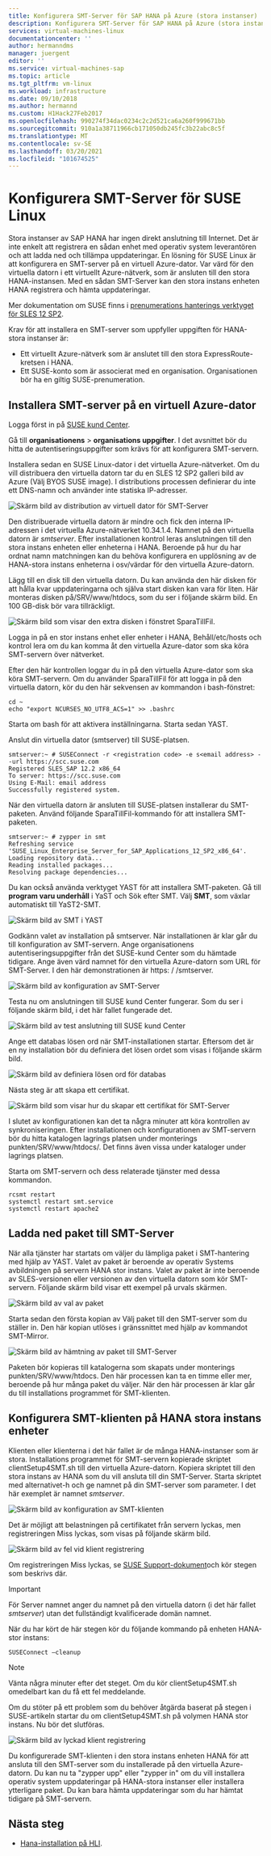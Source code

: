 ```yaml
---
title: Konfigurera SMT-Server för SAP HANA på Azure (stora instanser) | Microsoft Docs
description: Konfigurera SMT-Server för SAP HANA på Azure (stora instanser).
services: virtual-machines-linux
documentationcenter: ''
author: hermanndms
manager: juergent
editor: ''
ms.service: virtual-machines-sap
ms.topic: article
ms.tgt_pltfrm: vm-linux
ms.workload: infrastructure
ms.date: 09/10/2018
ms.author: hermannd
ms.custom: H1Hack27Feb2017
ms.openlocfilehash: 990274f34dac0234c2c2d521ca6a260f999671bb
ms.sourcegitcommit: 910a1a38711966cb171050db245fc3b22abc8c5f
ms.translationtype: MT
ms.contentlocale: sv-SE
ms.lasthandoff: 03/20/2021
ms.locfileid: "101674525"
---
```

# <a name="set-up-smt-server-for-suse-linux"></a>Konfigurera SMT-Server för SUSE Linux
Stora instanser av SAP HANA har ingen direkt anslutning till Internet. Det är inte enkelt att registrera en sådan enhet med operativ system leverantören och att ladda ned och tillämpa uppdateringar. En lösning för SUSE Linux är att konfigurera en SMT-server på en virtuell Azure-dator. Var värd för den virtuella datorn i ett virtuellt Azure-nätverk, som är ansluten till den stora HANA-instansen. Med en sådan SMT-Server kan den stora instans enheten HANA registrera och hämta uppdateringar. 

Mer dokumentation om SUSE finns i [prenumerations hanterings verktyget för SLES 12 SP2](https://www.suse.com/documentation/sles-12/pdfdoc/book_smt/book_smt.pdf). 

Krav för att installera en SMT-server som uppfyller uppgiften för HANA-stora instanser är:

- Ett virtuellt Azure-nätverk som är anslutet till den stora ExpressRoute-kretsen i HANA.
- Ett SUSE-konto som är associerat med en organisation. Organisationen bör ha en giltig SUSE-prenumeration.

## <a name="install-smt-server-on-an-azure-virtual-machine"></a>Installera SMT-server på en virtuell Azure-dator

Logga först in på [SUSE kund Center](https://scc.suse.com/).

Gå till **organisationens**  >  **organisations uppgifter**. I det avsnittet bör du hitta de autentiseringsuppgifter som krävs för att konfigurera SMT-servern.

Installera sedan en SUSE Linux-dator i det virtuella Azure-nätverket. Om du vill distribuera den virtuella datorn tar du en SLES 12 SP2 galleri bild av Azure (Välj BYOS SUSE image). I distributions processen definierar du inte ett DNS-namn och använder inte statiska IP-adresser.

![Skärm bild av distribution av virtuell dator för SMT-Server](./media/hana-installation/image3_vm_deployment.png)

Den distribuerade virtuella datorn är mindre och fick den interna IP-adressen i det virtuella Azure-nätverket 10.34.1.4. Namnet på den virtuella datorn är *smtserver*. Efter installationen kontrol leras anslutningen till den stora instans enheten eller enheterna i HANA. Beroende på hur du har ordnat namn matchningen kan du behöva konfigurera en upplösning av de HANA-stora instans enheterna i osv/värdar för den virtuella Azure-datorn. 

Lägg till en disk till den virtuella datorn. Du kan använda den här disken för att hålla kvar uppdateringarna och själva start disken kan vara för liten. Här monteras disken på/SRV/www/htdocs, som du ser i följande skärm bild. En 100 GB-disk bör vara tillräckligt.

![Skärm bild som visar den extra disken i fönstret SparaTillFil.](./media/hana-installation/image4_additional_disk_on_smtserver.PNG)

Logga in på en stor instans enhet eller enheter i HANA, Behåll/etc/hosts och kontrol lera om du kan komma åt den virtuella Azure-dator som ska köra SMT-servern över nätverket.

Efter den här kontrollen loggar du in på den virtuella Azure-dator som ska köra SMT-servern. Om du använder SparaTillFil för att logga in på den virtuella datorn, kör du den här sekvensen av kommandon i bash-fönstret:

```
cd ~
echo "export NCURSES_NO_UTF8_ACS=1" >> .bashrc
```

Starta om bash för att aktivera inställningarna. Starta sedan YAST.

Anslut din virtuella dator (smtserver) till SUSE-platsen.

```
smtserver:~ # SUSEConnect -r <registration code> -e s<email address> --url https://scc.suse.com
Registered SLES_SAP 12.2 x86_64
To server: https://scc.suse.com
Using E-Mail: email address
Successfully registered system.
```

När den virtuella datorn är ansluten till SUSE-platsen installerar du SMT-paketen. Använd följande SparaTillFil-kommando för att installera SMT-paketen.

```
smtserver:~ # zypper in smt
Refreshing service 'SUSE_Linux_Enterprise_Server_for_SAP_Applications_12_SP2_x86_64'.
Loading repository data...
Reading installed packages...
Resolving package dependencies...
```


Du kan också använda verktyget YAST för att installera SMT-paketen. Gå till **program varu underhåll** i YaST och Sök efter SMT. Välj **SMT**, som växlar automatiskt till YaST2-SMT.

![Skärm bild av SMT i YAST](./media/hana-installation/image5_smt_in_yast.PNG)


Godkänn valet av installation på smtserver. När installationen är klar går du till konfiguration av SMT-servern. Ange organisationens autentiseringsuppgifter från det SUSE-kund Center som du hämtade tidigare. Ange även värd namnet för den virtuella Azure-datorn som URL för SMT-Server. I den här demonstrationen är https: \/ /smtserver.

![Skärm bild av konfiguration av SMT-Server](./media/hana-installation/image6_configuration_of_smtserver1.png)

Testa nu om anslutningen till SUSE kund Center fungerar. Som du ser i följande skärm bild, i det här fallet fungerade det.

![Skärm bild av test anslutning till SUSE kund Center](./media/hana-installation/image7_test_connect.png)

Ange ett databas lösen ord när SMT-installationen startar. Eftersom det är en ny installation bör du definiera det lösen ordet som visas i följande skärm bild.

![Skärm bild av definiera lösen ord för databas](./media/hana-installation/image8_define_db_passwd.PNG)

Nästa steg är att skapa ett certifikat.

![Skärm bild som visar hur du skapar ett certifikat för SMT-Server](./media/hana-installation/image9_certificate_creation.PNG)

I slutet av konfigurationen kan det ta några minuter att köra kontrollen av synkroniseringen. Efter installationen och konfigurationen av SMT-servern bör du hitta katalogen lagrings platsen under monterings punkten/SRV/www/htdocs/. Det finns även vissa under kataloger under lagrings platsen. 

Starta om SMT-servern och dess relaterade tjänster med dessa kommandon.

```
rcsmt restart
systemctl restart smt.service
systemctl restart apache2
```

## <a name="download-packages-onto-smt-server"></a>Ladda ned paket till SMT-Server

När alla tjänster har startats om väljer du lämpliga paket i SMT-hantering med hjälp av YAST. Valet av paket är beroende av operativ Systems avbildningen på servern HANA stor instans. Valet av paket är inte beroende av SLES-versionen eller versionen av den virtuella datorn som kör SMT-servern. Följande skärm bild visar ett exempel på urvals skärmen.

![Skärm bild av val av paket](./media/hana-installation/image10_select_packages.PNG)

Starta sedan den första kopian av Välj paket till den SMT-server som du ställer in. Den här kopian utlöses i gränssnittet med hjälp av kommandot SMT-Mirror.

![Skärm bild av hämtning av paket till SMT-Server](./media/hana-installation/image11_download_packages.PNG)

Paketen bör kopieras till katalogerna som skapats under monterings punkten/SRV/www/htdocs. Den här processen kan ta en timme eller mer, beroende på hur många paket du väljer. När den här processen är klar går du till installations programmet för SMT-klienten. 

## <a name="set-up-the-smt-client-on-hana-large-instance-units"></a>Konfigurera SMT-klienten på HANA stora instans enheter

Klienten eller klienterna i det här fallet är de många HANA-instanser som är stora. Installations programmet för SMT-servern kopierade skriptet clientSetup4SMT.sh till den virtuella Azure-datorn. Kopiera skriptet till den stora instans av HANA som du vill ansluta till din SMT-Server. Starta skriptet med alternativet-h och ge namnet på din SMT-server som parameter. I det här exemplet är namnet *smtserver*.

![Skärm bild av konfiguration av SMT-klienten](./media/hana-installation/image12_configure_client.PNG)

Det är möjligt att belastningen på certifikatet från servern lyckas, men registreringen Miss lyckas, som visas på följande skärm bild.

![Skärm bild av fel vid klient registrering](./media/hana-installation/image13_registration_failed.PNG)

Om registreringen Miss lyckas, se [SUSE Support-dokument](https://www.suse.com/de-de/support/kb/doc/?id=7006024)och kör stegen som beskrivs där.

> [!IMPORTANT] 
> För Server namnet anger du namnet på den virtuella datorn (i det här fallet *smtserver*) utan det fullständigt kvalificerade domän namnet. 

När du har kört de här stegen kör du följande kommando på enheten HANA-stor instans:

```
SUSEConnect –cleanup
```

> [!Note] 
> Vänta några minuter efter det steget. Om du kör clientSetup4SMT.sh omedelbart kan du få ett fel meddelande.

Om du stöter på ett problem som du behöver åtgärda baserat på stegen i SUSE-artikeln startar du om clientSetup4SMT.sh på volymen HANA stor instans. Nu bör det slutföras.

![Skärm bild av lyckad klient registrering](./media/hana-installation/image14_finish_client_config.PNG)

Du konfigurerade SMT-klienten i den stora instans enheten HANA för att ansluta till den SMT-server som du installerade på den virtuella Azure-datorn. Du kan nu ta "zypper upp" eller "zypper in" om du vill installera operativ system uppdateringar på HANA-stora instanser eller installera ytterligare paket. Du kan bara hämta uppdateringar som du har hämtat tidigare på SMT-servern.

## <a name="next-steps"></a>Nästa steg
- [Hana-installation på HLI](hana-example-installation.md).











